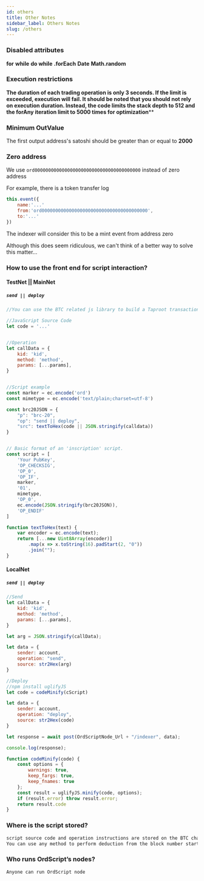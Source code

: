 ```yaml
---
id: others 
title: Other Notes
sidebar_label: Others Notes
slug: /others 
---
```


### Disabled attributes
**for**
**while**
**do while**
**.forEach**
**Date**
**Math.random**

### Execution restrictions
**The duration of each trading operation is only 3 seconds. If the limit is exceeded, execution will fail. It should be noted that you should not rely on execution duration. Instead, the code limits the stack depth to 512 and the forAny iteration limit to 5000 times for optimization****


### Minimum OutValue
The first output address's satoshi should be greater than or equal to **2000**

### Zero address

We use ``ord000000000000000000000000000000000000000`` instead of zero address

For example, there is a token transfer log

```javascript
this.event({
	name:'...'
	from:'ord000000000000000000000000000000000000000',
	to:'...'
})
```

The indexer will consider this to be a mint event from address zero

Although this does seem ridiculous, we can't think of a better way to solve this matter...


### How to use the front end for script interaction?

#### TestNet || MainNet

##### `send || deploy`

```javascript
//You can use the BTC related js library to build a Taproot transaction that complies with the OrdScript protocol rules and broadcast it to the chain.

//JavaScript Source Code
let code = '...'


//Operation
let callData = {
	kid: 'kid',
	method: 'method',
	params: [...params],
}


//Script example
const marker = ec.encode('ord')
const mimetype = ec.encode('text/plain;charset=utf-8')

const brc20JSON = {
	"p": "brc-20",
	"op": "send || deploy",
	"src": textToHex(code || JSON.stringify(calldata))
}


// Basic format of an 'inscription' script.
const script = [
	'Your PubKey',
	'OP_CHECKSIG',
	'OP_0',
	'OP_IF',
	marker,
	'01',
	mimetype,
	'OP_0',
	ec.encode(JSON.stringify(brc20JSON)),
	'OP_ENDIF'
]

function textToHex(text) {
	var encoder = ec.encode(text);
	return [...new Uint8Array(encoder)]
		.map(x => x.toString(16).padStart(2, "0"))
		.join("");
}

```



#### LocalNet

##### `send || deploy`

```javascript
//Send
let callData = {
	kid: 'kid',
	method: 'method',
	params: [...params],
}

let arg = JSON.stringify(callData);

let data = {
	sender: account,
	operation: "send",
	source: str2Hex(arg)
}

//Deploy
//npm install uglifyJS
let code = codeMinify(cScript)

let data = {
	sender: account,
	operation: "deploy",
	source: str2Hex(code)
}

let response = await post(OrdScriptNode_Url + "/indexer", data);

console.log(response);

function codeMinify(code) {
	const options = {
		warnings: true,
		keep_fargs: true,
		keep_fnames: true
	};
	const result = uglifyJS.minify(code, options);
	if (result.error) throw result.error;
	return result.code
}
```

### Where is the script stored?

```bash
script source code and operation instructions are stored on the BTC chain
You can use any method to perform deduction from the block number starting from OrdScript to the latest block number to obtain the latest results.
```



### Who runs OrdScript’s nodes?

```bash
Anyone can run OrdScript node
```
